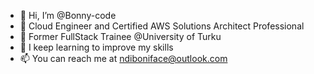 - 👋 Hi, I’m @Bonny-code
- 🌱 Cloud Engineer and Certified AWS Solutions Architect Professional
- 👀 Former FullStack Trainee @University of Turku
- 💞️ I keep learning to improve my skills
- 📫 You can reach me at ndiboniface@outlook.com

<!---
Bonny-code/Bonny-code is a ✨ special ✨ repository because its `README.md` (this file) appears on your GitHub profile.
You can click the Preview link to take a look at your changes.
--->
